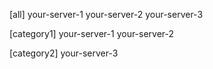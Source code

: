 [all]
your-server-1
your-server-2
your-server-3

[category1]
your-server-1
your-server-2

[category2]
your-server-3
